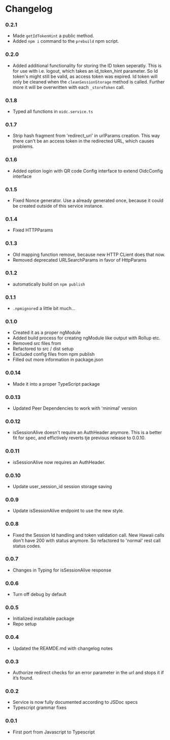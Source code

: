# Changelog

### 0.2.1

* Made `getIdTokenHint` a public method.
* Added `npm i` command to the `prebuild` npm script.

### 0.2.0

* Added additional functionality for storing the ID token seperatly. This is for use with i.e. logout, which takes an id_token_hint parameter. So Id token's might still be valid, as access token was expired. Id token will only be cleaned when the `cleanSessionStorage` method is called. Further more it will be overwritten with each `_storeToken` call.

### 0.1.8

* Typed all functions in `oidc.service.ts`

### 0.1.7

* Strip hash fragment from 'redirect_uri' in urlParams creation. This way there can't be an access token in the redirected URL, which causes problems.

### 0.1.6

* Added option login with QR code Config interface to extend OidcConfig interface

### 0.1.5

* Fixed Nonce generator. Use a already generated once, because it could be created outside of this service instance.

### 0.1.4

* Fixed HTTPParams

### 0.1.3

* Old mapping function remove, because new HTTP CLient does that now.
* Removed deprecated URLSearchParams in favor of HttpParams

### 0.1.2

* automatically build on `npm publish`

### 0.1.1

* `.npmignore`d a little bit much...

### 0.1.0

* Created it as a proper ngModule
* Added build process for creating ngModule like output with Rollup etc.
* Removed src files from 
* Refactored to src / dist setup
* Excluded config files from npm publish
* Filled out more information in package.json

### 0.0.14

* Made it into a proper TypeScript package

### 0.0.13

* Updated Peer Dependencies to work with 'minimal' version

### 0.0.12

* isSessionAlive doesn't require an AuthHeader anymore. This is a better fit for spec, and effictively reverts tje previous release to 0.0.10.

### 0.0.11

* isSessionAlive now requires an AuthHeader.

### 0.0.10

* Update user_session_id session storage saving

### 0.0.9

* Update isSessionAlive endpoint to use the new style.

### 0.0.8

* Fixed the Session Id handling and token validation call. New Hawaii calls don't have 200 with status anymore. So refactored to 'normal' rest call status codes.

### 0.0.7

* Changes in Typing for isSessionAlive response

### 0.0.6

* Turn off debug by default

### 0.0.5

* Initialized installable package
* Repo setup

### 0.0.4

* Updated the REAMDE.md with changelog notes

### 0.0.3

* Authorize redirect checks for an error parameter in the url and stops it if it&rsquo;s found.

### 0.0.2

* Service is now fully documented according to JSDoc specs
* Typescript grammar fixes

### 0.0.1

* First port from Javascript to Typescript
